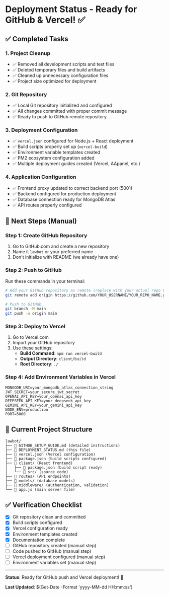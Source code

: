 # Deployment Status - Ready for GitHub & Vercel! ✅

## ✅ Completed Tasks

### 1. Project Cleanup
- ✅ Removed all development scripts and test files
- ✅ Deleted temporary files and build artifacts
- ✅ Cleaned up unnecessary configuration files
- ✅ Project size optimized for deployment

### 2. Git Repository
- ✅ Local Git repository initialized and configured
- ✅ All changes committed with proper commit message
- ✅ Ready to push to GitHub remote repository

### 3. Deployment Configuration
- ✅ `vercel.json` configured for Node.js + React deployment
- ✅ Build scripts properly set up (`vercel-build`)
- ✅ Environment variable templates created
- ✅ PM2 ecosystem configuration added
- ✅ Multiple deployment guides created (Vercel, AApanel, etc.)

### 4. Application Configuration
- ✅ Frontend proxy updated to correct backend port (5001)
- ✅ Backend configured for production deployment
- ✅ Database connection ready for MongoDB Atlas
- ✅ API routes properly configured

## 🚀 Next Steps (Manual)

### Step 1: Create GitHub Repository
1. Go to GitHub.com and create a new repository
2. Name it `lawbot` or your preferred name
3. Don't initialize with README (we already have one)

### Step 2: Push to GitHub
Run these commands in your terminal:
```bash
# Add your GitHub repository as remote (replace with your actual repo URL)
git remote add origin https://github.com/YOUR_USERNAME/YOUR_REPO_NAME.git

# Push to GitHub
git branch -M main
git push -u origin main
```

### Step 3: Deploy to Vercel
1. Go to Vercel.com
2. Import your GitHub repository
3. Use these settings:
   - **Build Command**: `npm run vercel-build`
   - **Output Directory**: `client/build`
   - **Root Directory**: `./`

### Step 4: Add Environment Variables in Vercel
```
MONGODB_URI=your_mongodb_atlas_connection_string
JWT_SECRET=your_secure_jwt_secret
OPENAI_API_KEY=your_openai_api_key
DEEPSEEK_API_KEY=your_deepseek_api_key
GEMINI_API_KEY=your_gemini_api_key
NODE_ENV=production
PORT=5000
```

## 📁 Current Project Structure
```
lawbot/
├── 📄 GITHUB_SETUP_GUIDE.md (detailed instructions)
├── 📄 DEPLOYMENT_STATUS.md (this file)
├── 📄 vercel.json (Vercel configuration)
├── 📄 package.json (build scripts configured)
├── 📁 client/ (React frontend)
│   ├── 📄 package.json (build script ready)
│   └── 📁 src/ (source code)
├── 📁 routes/ (API endpoints)
├── 📁 models/ (database models)
├── 📁 middleware/ (authentication, validation)
└── 📄 app.js (main server file)
```

## ✅ Verification Checklist
- [x] Git repository clean and committed
- [x] Build scripts configured
- [x] Vercel configuration ready
- [x] Environment templates created
- [x] Documentation complete
- [ ] GitHub repository created (manual step)
- [ ] Code pushed to GitHub (manual step)
- [ ] Vercel deployment configured (manual step)
- [ ] Environment variables set (manual step)

---

**Status**: Ready for GitHub push and Vercel deployment! 🚀

**Last Updated**: $(Get-Date -Format 'yyyy-MM-dd HH:mm:ss')